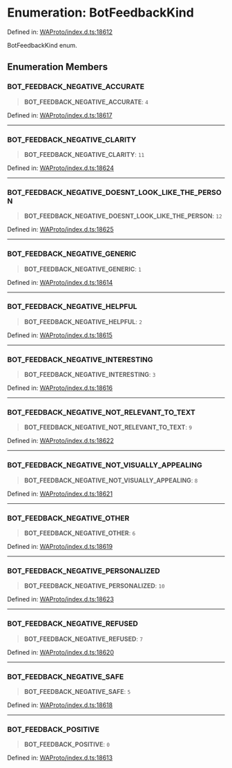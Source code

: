 # Enumeration: BotFeedbackKind

Defined in: [WAProto/index.d.ts:18612](https://github.com/Fokusdotid/Baileys/blob/abcb8d9f2160683543784d4a7641ec0f8c55ed7e/WAProto/index.d.ts#L18612)

BotFeedbackKind enum.

## Enumeration Members

### BOT\_FEEDBACK\_NEGATIVE\_ACCURATE

> **BOT\_FEEDBACK\_NEGATIVE\_ACCURATE**: `4`

Defined in: [WAProto/index.d.ts:18617](https://github.com/Fokusdotid/Baileys/blob/abcb8d9f2160683543784d4a7641ec0f8c55ed7e/WAProto/index.d.ts#L18617)

***

### BOT\_FEEDBACK\_NEGATIVE\_CLARITY

> **BOT\_FEEDBACK\_NEGATIVE\_CLARITY**: `11`

Defined in: [WAProto/index.d.ts:18624](https://github.com/Fokusdotid/Baileys/blob/abcb8d9f2160683543784d4a7641ec0f8c55ed7e/WAProto/index.d.ts#L18624)

***

### BOT\_FEEDBACK\_NEGATIVE\_DOESNT\_LOOK\_LIKE\_THE\_PERSON

> **BOT\_FEEDBACK\_NEGATIVE\_DOESNT\_LOOK\_LIKE\_THE\_PERSON**: `12`

Defined in: [WAProto/index.d.ts:18625](https://github.com/Fokusdotid/Baileys/blob/abcb8d9f2160683543784d4a7641ec0f8c55ed7e/WAProto/index.d.ts#L18625)

***

### BOT\_FEEDBACK\_NEGATIVE\_GENERIC

> **BOT\_FEEDBACK\_NEGATIVE\_GENERIC**: `1`

Defined in: [WAProto/index.d.ts:18614](https://github.com/Fokusdotid/Baileys/blob/abcb8d9f2160683543784d4a7641ec0f8c55ed7e/WAProto/index.d.ts#L18614)

***

### BOT\_FEEDBACK\_NEGATIVE\_HELPFUL

> **BOT\_FEEDBACK\_NEGATIVE\_HELPFUL**: `2`

Defined in: [WAProto/index.d.ts:18615](https://github.com/Fokusdotid/Baileys/blob/abcb8d9f2160683543784d4a7641ec0f8c55ed7e/WAProto/index.d.ts#L18615)

***

### BOT\_FEEDBACK\_NEGATIVE\_INTERESTING

> **BOT\_FEEDBACK\_NEGATIVE\_INTERESTING**: `3`

Defined in: [WAProto/index.d.ts:18616](https://github.com/Fokusdotid/Baileys/blob/abcb8d9f2160683543784d4a7641ec0f8c55ed7e/WAProto/index.d.ts#L18616)

***

### BOT\_FEEDBACK\_NEGATIVE\_NOT\_RELEVANT\_TO\_TEXT

> **BOT\_FEEDBACK\_NEGATIVE\_NOT\_RELEVANT\_TO\_TEXT**: `9`

Defined in: [WAProto/index.d.ts:18622](https://github.com/Fokusdotid/Baileys/blob/abcb8d9f2160683543784d4a7641ec0f8c55ed7e/WAProto/index.d.ts#L18622)

***

### BOT\_FEEDBACK\_NEGATIVE\_NOT\_VISUALLY\_APPEALING

> **BOT\_FEEDBACK\_NEGATIVE\_NOT\_VISUALLY\_APPEALING**: `8`

Defined in: [WAProto/index.d.ts:18621](https://github.com/Fokusdotid/Baileys/blob/abcb8d9f2160683543784d4a7641ec0f8c55ed7e/WAProto/index.d.ts#L18621)

***

### BOT\_FEEDBACK\_NEGATIVE\_OTHER

> **BOT\_FEEDBACK\_NEGATIVE\_OTHER**: `6`

Defined in: [WAProto/index.d.ts:18619](https://github.com/Fokusdotid/Baileys/blob/abcb8d9f2160683543784d4a7641ec0f8c55ed7e/WAProto/index.d.ts#L18619)

***

### BOT\_FEEDBACK\_NEGATIVE\_PERSONALIZED

> **BOT\_FEEDBACK\_NEGATIVE\_PERSONALIZED**: `10`

Defined in: [WAProto/index.d.ts:18623](https://github.com/Fokusdotid/Baileys/blob/abcb8d9f2160683543784d4a7641ec0f8c55ed7e/WAProto/index.d.ts#L18623)

***

### BOT\_FEEDBACK\_NEGATIVE\_REFUSED

> **BOT\_FEEDBACK\_NEGATIVE\_REFUSED**: `7`

Defined in: [WAProto/index.d.ts:18620](https://github.com/Fokusdotid/Baileys/blob/abcb8d9f2160683543784d4a7641ec0f8c55ed7e/WAProto/index.d.ts#L18620)

***

### BOT\_FEEDBACK\_NEGATIVE\_SAFE

> **BOT\_FEEDBACK\_NEGATIVE\_SAFE**: `5`

Defined in: [WAProto/index.d.ts:18618](https://github.com/Fokusdotid/Baileys/blob/abcb8d9f2160683543784d4a7641ec0f8c55ed7e/WAProto/index.d.ts#L18618)

***

### BOT\_FEEDBACK\_POSITIVE

> **BOT\_FEEDBACK\_POSITIVE**: `0`

Defined in: [WAProto/index.d.ts:18613](https://github.com/Fokusdotid/Baileys/blob/abcb8d9f2160683543784d4a7641ec0f8c55ed7e/WAProto/index.d.ts#L18613)
